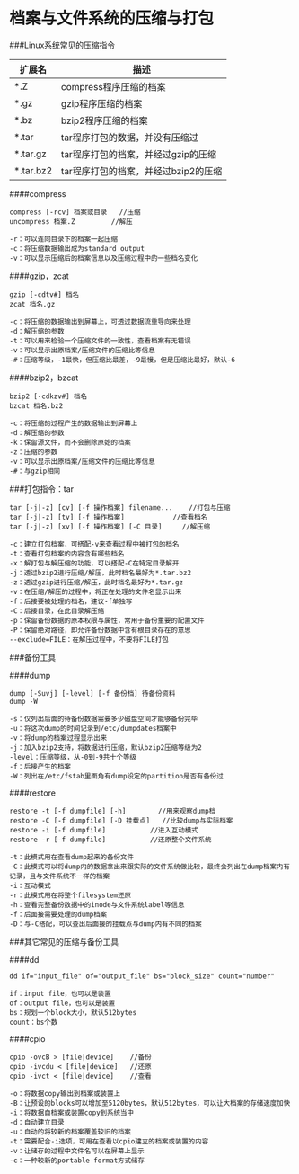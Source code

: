# 档案与文件系统的压缩与打包


###Linux系统常见的压缩指令

|扩展名|描述|
|---|---|
|*.Z|compress程序压缩的档案|
|*.gz|gzip程序压缩的档案|
|*.bz|bzip2程序压缩的档案|
|*.tar|tar程序打包的数据，并没有压缩过|
|*.tar.gz|tar程序打包的档案，并经过gzip的压缩|
|*.tar.bz2|tar程序打包的档案，并经过bzip2的压缩|

####compress

```
compress [-rcv] 档案或目录   //压缩
uncompress 档案.Z         //解压

-r：可以连同目录下的档案一起压缩
-c：将压缩数据输出成为standard output
-v：可以显示压缩后的档案信息以及压缩过程中的一些档名变化
```

####gzip，zcat

```
gzip [-cdtv#] 档名
zcat 档名.gz

-c：将压缩的数据输出到屏幕上，可透过数据流重导向来处理
-d：解压缩的参数
-t：可以用来检验一个压缩文件的一致性，查看档案有无错误
-v：可以显示出原档案/压缩文件的压缩比等信息
-#：压缩等级，-1最快，但压缩比最差，-9最慢，但是压缩比最好，默认-6
```

####bzip2，bzcat

```
bzip2 [-cdkzv#] 档名
bzcat 档名.bz2

-c：将压缩的过程产生的数据输出到屏幕上
-d：解压缩的参数
-k：保留源文件，而不会删除原始的档案
-z：压缩的参数
-v：可以显示出原档案/压缩文件的压缩比等信息
-#：与gzip相同
```

###打包指令：tar

```
tar [-j|-z] [cv] [-f 操作档案] filename...    //打包与压缩
tar [-j|-z] [tv] [-f 操作档案]            //查看档名
tar [-j|-z] [xv] [-f 操作档案] [-C 目录]     //解压缩

-c：建立打包档案，可搭配-v来查看过程中被打包的档名
-t：查看打包档案的内容含有哪些档名
-x：解打包与解压缩的功能，可以搭配-C在特定目录解开
-j：透过bzip2进行压缩/解压，此时档名最好为*.tar.bz2
-z：透过gzip进行压缩/解压，此时档名最好为*.tar.gz
-v：在压缩/解压的过程中，将正在处理的文件名显示出来
-f：后接要被处理的档名，建议-f单独写
-C：后接目录，在此目录解压缩
-p：保留备份数据的原本权限与属性，常用于备份重要的配置文件
-P：保留绝对路径，即允许备份数据中含有根目录存在的意思
--exclude=FILE：在解压过程中，不要将FILE打包
```

###备份工具

####dump

```
dump [-Suvj] [-level] [-f 备份档] 待备份资料
dump -W

-s：仅列出后面的待备份数据需要多少磁盘空间才能够备份完毕
-u：将这次dump的时间记录到/etc/dumpdates档案中
-v：将dump的档案过程显示出来
-j：加入bzip2支持，将数据进行压缩，默认bzip2压缩等级为2
-level：压缩等级，从-0到-9共十个等级
-f：后接产生的档案
-W：列出在/etc/fstab里面角有dump设定的partition是否有备份过
```

####restore

```
restore -t [-f dumpfile] [-h]        //用来观察dump档
restore -C [-f dumpfile] [-D 挂载点]   //比较dump与实际档案
restore -i [-f dumpfile]           //进入互动模式
restore -r [-f dumpfile]           //还原整个文件系统

-t：此模式用在查看dump起来的备份文件
-C：此模式可以将dump内的数据拿出来跟实际的文件系统做比较，最终会列出在dump档案内有记录，且与文件系统不一样的档案
-i：互动模式
-r：此模式用在将整个filesystem还原
-h：查看完整备份数据中的inode与文件系统label等信息
-f：后面接需要处理的dump档案
-D：与-C搭配，可以查出后面接的挂载点与dump内有不同的档案
```

###其它常见的压缩与备份工具

####dd

```
dd if="input_file" of="output_file" bs="block_size" count="number"

if：input file，也可以是装置
of：output file，也可以是装置
bs：规划一个block大小，默认512bytes
count：bs个数
```

####cpio

```
cpio -ovcB > [file|device]    //备份
cpio -ivcdu < [file|device]   //还原
cpio -ivct < [file|device]    //查看

-o：将数据copy输出到档案或装置上
-B：让预设的blocks可以增加至5120bytes，默认512bytes，可以让大档案的存储速度加快
-i：将数据自档案或装置copy到系统当中
-d：自动建立目录
-u：自动的将较新的档案覆盖较旧的档案
-t：需要配合-i选项，可用在查看以cpio建立的档案或装置的内容
-v：让储存的过程中文件名可以在屏幕上显示
-c：一种较新的portable format方式储存
```











